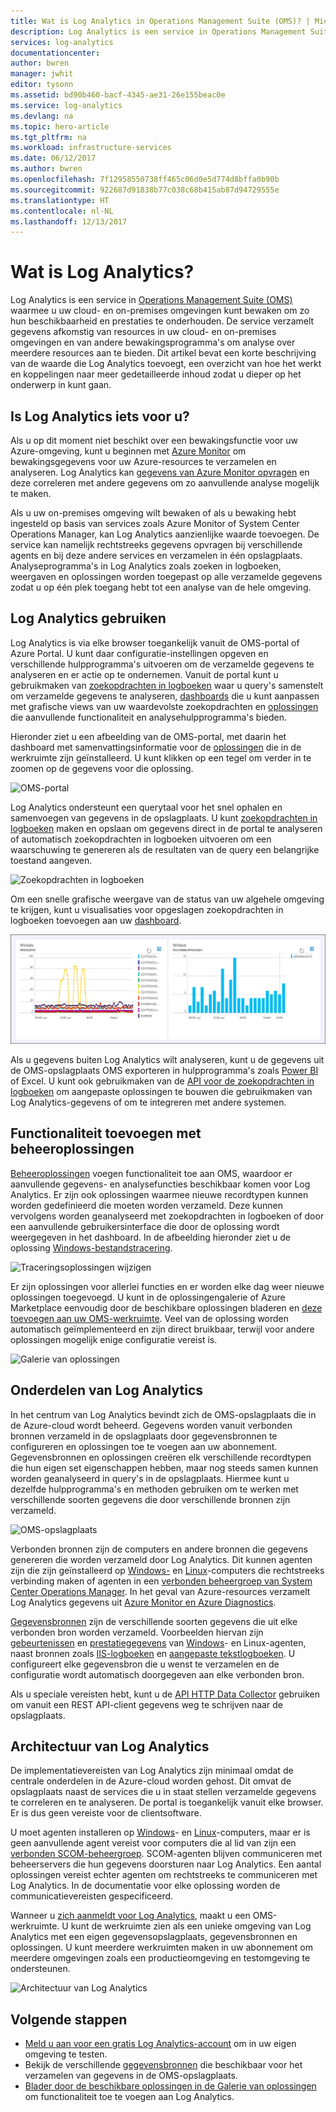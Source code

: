 ```yaml
---
title: Wat is Log Analytics in Operations Management Suite (OMS)? | Microsoft Docs
description: Log Analytics is een service in Operations Management Suite (OMS) voor het verzamelen en analyseren van operationele gegevens die zijn gegenereerd door resources in uw cloud- en on-premises omgevingen.  Dit artikel geeft een kort overzicht van de verschillende onderdelen van Log Analytics en koppelingen naar gedetailleerde inhoud.
services: log-analytics
documentationcenter: 
author: bwren
manager: jwhit
editor: tysonn
ms.assetid: bd90b460-bacf-4345-ae31-26e155beac0e
ms.service: log-analytics
ms.devlang: na
ms.topic: hero-article
ms.tgt_pltfrm: na
ms.workload: infrastructure-services
ms.date: 06/12/2017
ms.author: bwren
ms.openlocfilehash: 7f12958550738ff465c06d0e5d774d8bffa0b90b
ms.sourcegitcommit: 922687d91838b77c038c68b415ab87d94729555e
ms.translationtype: HT
ms.contentlocale: nl-NL
ms.lasthandoff: 12/13/2017
---
```

# <a name="what-is-log-analytics"></a>Wat is Log Analytics?
Log Analytics is een service in [Operations Management Suite \(OMS\)](../operations-management-suite/operations-management-suite-overview.md) waarmee u uw cloud- en on-premises omgevingen kunt bewaken om zo hun beschikbaarheid en prestaties te onderhouden.  De service verzamelt gegevens afkomstig van resources in uw cloud- en on-premises omgevingen en van andere bewakingsprogramma's om analyse over meerdere resources aan te bieden.  Dit artikel bevat een korte beschrijving van de waarde die Log Analytics toevoegt, een overzicht van hoe het werkt en koppelingen naar meer gedetailleerde inhoud zodat u dieper op het onderwerp in kunt gaan.

## <a name="is-log-analytics-for-you"></a>Is Log Analytics iets voor u?
Als u op dit moment niet beschikt over een bewakingsfunctie voor uw Azure-omgeving, kunt u beginnen met [Azure Monitor](../monitoring-and-diagnostics/monitoring-overview.md) om bewakingsgegevens voor uw Azure-resources te verzamelen en analyseren.  Log Analytics kan [gegevens van Azure Monitor opvragen](log-analytics-azure-storage.md) en deze correleren met andere gegevens om zo aanvullende analyse mogelijk te maken.

Als u uw on-premises omgeving wilt bewaken of als u bewaking hebt ingesteld op basis van services zoals Azure Monitor of System Center Operations Manager, kan Log Analytics aanzienlijke waarde toevoegen.  De service kan namelijk rechtstreeks gegevens opvragen bij verschillende agents en bij deze andere services en verzamelen in één opslagplaats.  Analyseprogramma's in Log Analytics zoals zoeken in logboeken, weergaven en oplossingen worden toegepast op alle verzamelde gegevens zodat u op één plek toegang hebt tot een analyse van de hele omgeving.


## <a name="using-log-analytics"></a>Log Analytics gebruiken
Log Analytics is via elke browser toegankelijk vanuit de OMS-portal of Azure Portal. U kunt daar configuratie-instellingen opgeven en verschillende hulpprogramma's uitvoeren om de verzamelde gegevens te analyseren en er actie op te ondernemen.  Vanuit de portal kunt u gebruikmaken van [zoekopdrachten in logboeken](log-analytics-log-searches.md) waar u query's samenstelt om verzamelde gegevens te analyseren, [dashboards](log-analytics-dashboards.md) die u kunt aanpassen met grafische views van uw waardevolste zoekopdrachten en [oplossingen](log-analytics-add-solutions.md) die aanvullende functionaliteit en analysehulpprogramma's bieden.

Hieronder ziet u een afbeelding van de OMS-portal, met daarin het dashboard met samenvattingsinformatie voor de [oplossingen](#add-functionality-with-management-solutions) die in de werkruimte zijn geïnstalleerd.  U kunt klikken op een tegel om verder in te zoomen op de gegevens voor die oplossing.

![OMS-portal](media/log-analytics-overview/portal.png)

Log Analytics ondersteunt een querytaal voor het snel ophalen en samenvoegen van gegevens in de opslagplaats.  U kunt [zoekopdrachten in logboeken](log-analytics-log-searches.md) maken en opslaan om gegevens direct in de portal te analyseren of automatisch zoekopdrachten in logboeken uitvoeren om een waarschuwing te genereren als de resultaten van de query een belangrijke toestand aangeven.

![Zoekopdrachten in logboeken](media/log-analytics-overview/log-search.png)

Om een snelle grafische weergave van de status van uw algehele omgeving te krijgen, kunt u visualisaties voor opgeslagen zoekopdrachten in logboeken toevoegen aan uw [dashboard](log-analytics-dashboards.md).   

![Dashboard](media/log-analytics-overview/dashboard.png)

Als u gegevens buiten Log Analytics wilt analyseren, kunt u de gegevens uit de OMS-opslagplaats OMS exporteren in hulpprogramma's zoals [Power BI](log-analytics-powerbi.md) of Excel.  U kunt ook gebruikmaken van de [API voor de zoekopdrachten in logboeken](log-analytics-log-search-api.md) om aangepaste oplossingen te bouwen die gebruikmaken van Log Analytics-gegevens of om te integreren met andere systemen.

## <a name="add-functionality-with-management-solutions"></a>Functionaliteit toevoegen met beheeroplossingen
[Beheeroplossingen](log-analytics-add-solutions.md) voegen functionaliteit toe aan OMS, waardoor er aanvullende gegevens- en analysefuncties beschikbaar komen voor Log Analytics.  Er zijn ook oplossingen waarmee nieuwe recordtypen kunnen worden gedefinieerd die moeten worden verzameld. Deze kunnen vervolgens worden geanalyseerd met zoekopdrachten in logboeken of door een aanvullende gebruikersinterface die door de oplossing wordt weergegeven in het dashboard.  In de afbeelding hieronder ziet u de oplossing [Windows-bestandstracering](log-analytics-change-tracking.md).

![Traceringsoplossingen wijzigen](media/log-analytics-overview/change-tracking.png)

Er zijn oplossingen voor allerlei functies en er worden elke dag weer nieuwe oplossingen toegevoegd.  U kunt in de oplossingengalerie of Azure Marketplace eenvoudig door de beschikbare oplossingen bladeren en [deze toevoegen aan uw OMS-werkruimte](log-analytics-add-solutions.md).  Veel van de oplossing worden automatisch geïmplementeerd en zijn direct bruikbaar, terwijl voor andere oplossingen mogelijk enige configuratie vereist is.

![Galerie van oplossingen](media/log-analytics-overview/solution-gallery.png)

## <a name="log-analytics-components"></a>Onderdelen van Log Analytics
In het centrum van Log Analytics bevindt zich de OMS-opslagplaats die in de Azure-cloud wordt beheerd.  Gegevens worden vanuit verbonden bronnen verzameld in de opslagplaats door gegevensbronnen te configureren en oplossingen toe te voegen aan uw abonnement.  Gegevensbronnen en oplossingen creëren elk verschillende recordtypen die hun eigen set eigenschappen hebben, maar nog steeds samen kunnen worden geanalyseerd in query's in de opslagplaats.  Hiermee kunt u dezelfde hulpprogramma's en methoden gebruiken om te werken met verschillende soorten gegevens die door verschillende bronnen zijn verzameld.

![OMS-opslagplaats](media/log-analytics-overview/overview.png)

Verbonden bronnen zijn de computers en andere bronnen die gegevens genereren die worden verzameld door Log Analytics.  Dit kunnen agenten zijn die zijn geïnstalleerd op [Windows-](log-analytics-windows-agent.md) en [Linux](log-analytics-linux-agents.md)-computers die rechtstreeks verbinding maken of agenten in een [verbonden beheergroep van System Center Operations Manager](log-analytics-om-agents.md).  In het geval van Azure-resources verzamelt Log Analytics gegevens uit [Azure Monitor en Azure Diagnostics](log-analytics-azure-storage.md).

[Gegevensbronnen](log-analytics-data-sources.md) zijn de verschillende soorten gegevens die uit elke verbonden bron worden verzameld.  Voorbeelden hiervan zijn [gebeurtenissen](log-analytics-data-sources-windows-events.md) en [prestatiegegevens](log-analytics-data-sources-performance-counters.md) van [Windows](log-analytics-data-sources-windows-events.md)- en Linux-agenten, naast bronnen zoals [IIS-logboeken](log-analytics-data-sources-iis-logs.md) en [aangepaste tekstlogboeken](log-analytics-data-sources-custom-logs.md).  U configureert elke gegevensbron die u wenst te verzamelen en de configuratie wordt automatisch doorgegeven aan elke verbonden bron.

Als u speciale vereisten hebt, kunt u de [API HTTP Data Collector](log-analytics-data-collector-api.md) gebruiken om vanuit een REST API-client gegevens weg te schrijven naar de opslagplaats.

## <a name="log-analytics-architecture"></a>Architectuur van Log Analytics
De implementatievereisten van Log Analytics zijn minimaal omdat de centrale onderdelen in de Azure-cloud worden gehost.  Dit omvat de opslagplaats naast de services die u in staat stellen verzamelde gegevens te correleren en te analyseren.  De portal is toegankelijk vanuit elke browser. Er is dus geen vereiste voor de clientsoftware.

U moet agenten installeren op [Windows](log-analytics-windows-agent.md)- en [Linux](log-analytics-linux-agents.md)-computers, maar er is geen aanvullende agent vereist voor computers die al lid van zijn een [verbonden SCOM-beheergroep](log-analytics-om-agents.md).  SCOM-agenten blijven communiceren met beheerservers die hun gegevens doorsturen naar Log Analytics.  Een aantal oplossingen vereist echter agenten om rechtstreeks te communiceren met Log Analytics.  In de documentatie voor elke oplossing worden de communicatievereisten gespecificeerd.

Wanneer u [zich aanmeldt voor Log Analytics](log-analytics-get-started.md), maakt u een OMS-werkruimte.  U kunt de werkruimte zien als een unieke omgeving van Log Analytics met een eigen gegevensopslagplaats, gegevensbronnen en oplossingen. U kunt meerdere werkruimten maken in uw abonnement om meerdere omgevingen zoals een productieomgeving en testomgeving te ondersteunen.

![Architectuur van Log Analytics](media/log-analytics-overview/architecture.png)

## <a name="next-steps"></a>Volgende stappen
* [Meld u aan voor een gratis Log Analytics-account](log-analytics-get-started.md) om in uw eigen omgeving te testen.
* Bekijk de verschillende [gegevensbronnen](log-analytics-data-sources.md) die beschikbaar voor het verzamelen van gegevens in de OMS-opslagplaats.
* [Blader door de beschikbare oplossingen in de Galerie van oplossingen](log-analytics-add-solutions.md) om functionaliteit toe te voegen aan Log Analytics.


